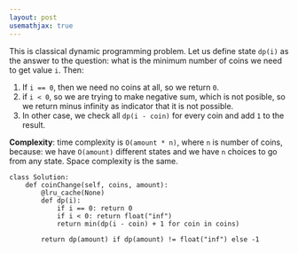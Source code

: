 ```yaml
---
layout: post
usemathjax: true
---
```


This is classical dynamic programming problem. Let us define state `dp(i)` as the answer to the question: what is the minimum number of coins we need to get value `i`. Then:

1. If `i == 0`, then we need no coins at all, so we return `0`.
2. if `i < 0`, so we are trying to make negative sum, which is not posible, so we return minus infinity as indicator that it is not possible.
3. In other case, we check all `dp(i - coin)` for every coin and add `1` to the result.

**Complexity**: time complexity is `O(amount * n)`, where `n` is number of coins, because: we have `O(amount)` different states and we have `n` choices to go from any state. Space complexity is the same.

```
class Solution:
    def coinChange(self, coins, amount):
        @lru_cache(None)
        def dp(i):
            if i == 0: return 0
            if i < 0: return float("inf")
            return min(dp(i - coin) + 1 for coin in coins)
        
        return dp(amount) if dp(amount) != float("inf") else -1
```